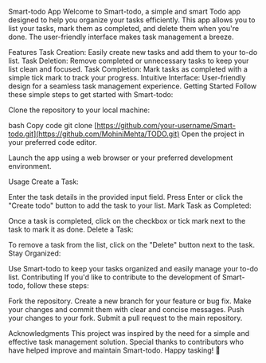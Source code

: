 Smart-todo App
Welcome to Smart-todo, a simple and smart Todo app designed to help you organize your tasks efficiently. This app allows you to list your tasks, mark them as completed, and delete them when you're done. The user-friendly interface makes task management a breeze.

Features
Task Creation: Easily create new tasks and add them to your to-do list.
Task Deletion: Remove completed or unnecessary tasks to keep your list clean and focused.
Task Completion: Mark tasks as completed with a simple tick mark to track your progress.
Intuitive Interface: User-friendly design for a seamless task management experience.
Getting Started
Follow these simple steps to get started with Smart-todo:

Clone the repository to your local machine:

bash
Copy code
git clone [https://github.com/your-username/Smart-todo.git](https://github.com/MohiniMehta/TODO.git)
Open the project in your preferred code editor.

Launch the app using a web browser or your preferred development environment.

Usage
Create a Task:

Enter the task details in the provided input field.
Press Enter or click the "Create todo" button to add the task to your list.
Mark Task as Completed:

Once a task is completed, click on the checkbox or tick mark next to the task to mark it as done.
Delete a Task:

To remove a task from the list, click on the "Delete" button next to the task.
Stay Organized:

Use Smart-todo to keep your tasks organized and easily manage your to-do list.
Contributing
If you'd like to contribute to the development of Smart-todo, follow these steps:

Fork the repository.
Create a new branch for your feature or bug fix.
Make your changes and commit them with clear and concise messages.
Push your changes to your fork.
Submit a pull request to the main repository.


Acknowledgments
This project was inspired by the need for a simple and effective task management solution.
Special thanks to contributors who have helped improve and maintain Smart-todo.
Happy tasking! 🚀
